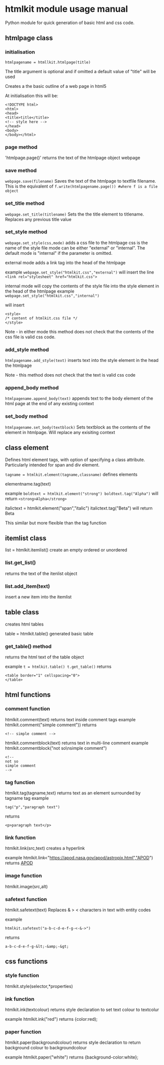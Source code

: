 # htmlkit module usage manual

Python module for quick generation of basic html and css code.

## htmlpage class

### initialisation
`htmlpagename = htmllkit.htmlpage(title)`

The title argument is optional and if omitted a default value of "title" will be used

Creates a the basic outline of a web page in html5

At initialisation this will be:
```
<!DOCTYPE html>
<html>
<head>
<title>title</title>
<!-- style here -->
</head>
<body>
</body></html>
```

### page method
'htmlpage.page()'
returns the text of the htmlpage object webpage

### save method
`webpage.save(filename)`
Saves the text of the htmlpage to textfile filename.
This is the equivalent of
`f.write(htmlpagename.page()) #where f is a file object`

### set_title method
`webpage.set_title(titlename)`
Sets the the title element to titlename. Replaces any previous title value

### set_style method
`webpage.set_style(css,mode)`
adds a css file to the htmlpage
css is the name of the style file
mode can be either "external" or "internal". The default mode is "internal" if the parameter is omitted.

external mode adds a link tag into the head of the htmlpage

example
`webpage.set_style("htmlkit.css","external")`
will insert the line 
`<link rel="stylesheet" href="htmlkit.css">`

internal mode will copy the contents of the style file into the style element in the head of the htmlpage
example
`webpage.set_style("htmlkit.css","internal")`

will insert
```
<style>
/* content of htmlkit.css file */
</style>
```
Note - in either mode this method does not check that the contents of the css file is valid css code.

### add_style method
`htmlpagename.add_style(text)`
inserts text into the style element in the head the htmlpage

Note - this method does not check that the text is valid css code

### append_body method
`htmlpagename.append_body(text)`
appends text to the body element of the html page at the end of any existing context

### set_body method
`htmlpagename.set_body(textblock)`
Sets textblock as the contents of the <body> element in htmlpage. Will replace any exisiting context


## class element

Defines html element tags, with option of specifying a class attribute. Particularly intended for span and div element. 

`tagname = htmlkit.element(tagname,classname)`
defines elements 

elementname.tag(text)

example
`boldtext = htmlkit.element("strong")
boldtext.tag("Alpha")`
will return
`<strong>Alpha</strong>`

italictext = htmlkit.element("span","italic")
italictext.tag("Beta")
will return
<span class="italic">Beta</span>

This similar but more flexible than the tag function

## itemlist class

list = htmlkit.itemlist()
create an empty ordered or unordered 

### list.get_list()
returns the text of the itenlist object

### list.add_item(text)
insert a new item into the itemlist

## table class 
creates html tables

table = htmlkit.table()
generated basic table

### get_table() method
returns the html text of the table object

example
`t = htmlkit.table()
t.get_table()`
returns
```
<table border="1" cellspacing="0">
</table>
```



## html functions

### comment function
htmlkit.comment(text)
returns text inside comment tags
example
htmlkit.comment("simple comment"))
returns
```
<!-- simple comment -->
```

htmlkit.commentblock(text)
returns text in multi-line comment
example
htmlkit.commentblock("not so\nsimple comment")
```
<!--
not so
simple comment
-->
```

### tag function
htmlkit.tag(tagname,text)
returns text as an element surrounded by tagname tag
example
```
tag("p","paragraph text")
```
returns
```
<p>paragraph text</p>
```

### link function
htmlkit.link(src,text)
creates a hyperlink

example
htmlkit.link<"https://apod.nasa.gov/apod/astropix.html","APOD")
returns
<a href="https://apod.nasa.gov/apod/astropix.html">APOD</a>

### image function
htmlkit.image(src,alt)

### safetext function
htmlkit.safetext(text)
Replaces & > < characters in text with entity codes

example
```
htmlkit.safetext("a-b-c-d-e-f-g-<-&->")
```
returns 
```
a-b-c-d-e-f-g-&lt;-&amp;-&gt;
```
## css functions

### style function
htmlkit.style(selector,*properties)

### ink function
htmlkit.ink(textcolour)
returns style declaration to set text colour to textcolur

example
htmlkit.ink("red")
returns
{color:red);

### paper function
htmlkit.paper(backgroundcolour)
returns style declaration to return background colour to backgroundcolour

example
htmlkit.paper("white")
returns
{background-color:white};
 
 
